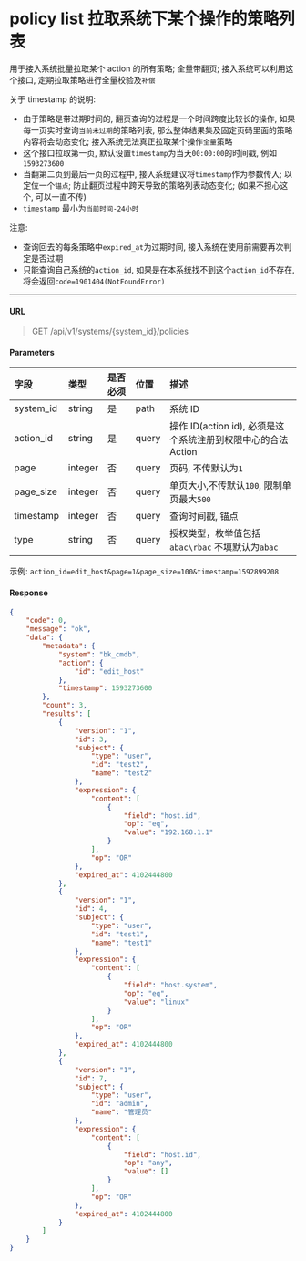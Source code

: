 # policy list 拉取系统下某个操作的策略列表


用于接入系统批量拉取某个 action 的所有策略; 全量带翻页; 
接入系统可以利用这个接口, 定期拉取策略进行全量校验及`补偿`


关于 timestamp 的说明:
- 由于策略是带过期时间的, 翻页查询的过程是一个时间跨度比较长的操作, 如果每一页实时查询`当前未过期`的策略列表, 那么整体结果集及固定页码里面的策略内容将会动态变化; 接入系统无法真正拉取某个操作`全量`策略
- 这个接口拉取第一页, 默认设置`timestamp`为当天`00:00:00`的时间戳, 例如`1593273600`
- 当翻第二页到最后一页的过程中, 接入系统建议将`timestamp`作为参数传入; 以定位一个`锚点`; 防止翻页过程中跨天导致的策略列表动态变化; (如果不担心这个, 可以一直不传)
- `timestamp` 最小为`当前时间-24小时`

注意:
- 查询回去的每条策略中`expired_at`为过期时间, 接入系统在使用前需要再次判定是否过期
- 只能查询自己系统的`action_id`, 如果是在本系统找不到这个`action_id`不存在, 将会返回`code=1901404(NotFoundError)` 

-----

#### URL

> GET  /api/v1/systems/{system_id}/policies

#### Parameters

| 字段 | 类型 | 是否必须 | 位置 | 描述 |
| :--- | :--- | :--- |:---|:--- |
| system_id | string | 是 | path | 系统 ID |
| action_id | string | 是 | query | 操作 ID(action id), 必须是这个系统注册到权限中心的合法 Action |
| page | integer |  否| query |页码, 不传默认为`1` |
| page_size | integer |  否| query |单页大小,不传默认`100`, 限制单页最大`500`|
| timestamp | integer |  否| query |查询时间戳, 锚点 |
| type | string | 否 |query | 授权类型，枚举值包括`abac\rbac` 不填默认为`abac` |

示例: `action_id=edit_host&page=1&page_size=100&timestamp=1592899208`

#### Response

```json
{
    "code": 0,
    "message": "ok",
    "data": {
        "metadata": {
            "system": "bk_cmdb",
            "action": {
                "id": "edit_host"
            },
            "timestamp": 1593273600
        },
        "count": 3,
        "results": [
            {
                "version": "1",
                "id": 3,
                "subject": {
                    "type": "user",
                    "id": "test2",
                    "name": "test2"
                },
                "expression": {
                    "content": [
                        {
                            "field": "host.id",
                            "op": "eq",
                            "value": "192.168.1.1"
                        }
                    ],
                    "op": "OR"
                },
                "expired_at": 4102444800
            },
            {
                "version": "1",
                "id": 4,
                "subject": {
                    "type": "user",
                    "id": "test1",
                    "name": "test1"
                },
                "expression": {
                    "content": [
                        {
                            "field": "host.system",
                            "op": "eq",
                            "value": "linux"
                        }
                    ],
                    "op": "OR"
                },
                "expired_at": 4102444800
            },
            {
                "version": "1",
                "id": 7,
                "subject": {
                    "type": "user",
                    "id": "admin",
                    "name": "管理员"
                },
                "expression": {
                    "content": [
                        {
                            "field": "host.id",
                            "op": "any",
                            "value": []
                        }
                    ],
                    "op": "OR"
                },
                "expired_at": 4102444800
            }
        ]
    }
}
```
